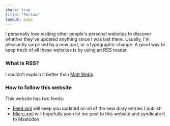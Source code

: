 ```yaml
---
share: true
title: "Follow"
layout: page
---
```

I personally love visiting other people's personal websites to discover whether they've updated anything since I was last there. Usually, I'm pleasantly surprised by a new port, or a typographic change. A good way to keep track of all these websites is by using an RSS reader.

### What is RSS?
I couldn't explain it better than [Matt Webb](https://aboutfeeds.com/).

### How to follow this website
This website has two feeds: 
- [Feed.xml](/feed.xml) will keep you updated on all of the new diary entries I publish
- [Micro.xml](/micro.xml) will hopefully soon let me post to this website and syndicate it to Mastodon